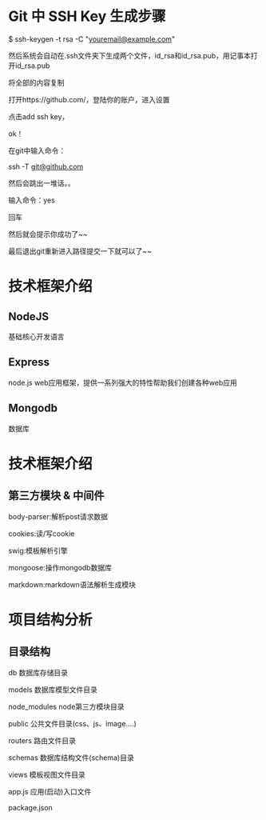 # Git 中 SSH Key 生成步骤
$ ssh-keygen -t rsa -C "youremail@example.com"

然后系统会自动在.ssh文件夹下生成两个文件，id_rsa和id_rsa.pub，用记事本打开id_rsa.pub

将全部的内容复制

打开https://github.com/，登陆你的账户，进入设置

点击add ssh key，

ok！

在git中输入命令：

ssh -T git@github.com

然后会跳出一堆话。。

输入命令：yes

回车

然后就会提示你成功了~~

最后退出git重新进入路径提交一下就可以了~~


# 技术框架介绍

## NodeJS

基础核心开发语言

## Express

node.js web应用框架，提供一系列强大的特性帮助我们创建各种web应用

## Mongodb

数据库

# 技术框架介绍

## 第三方模块 & 中间件

body-parser:解析post请求数据

cookies:读/写cookie

swig:模板解析引擎

mongoose:操作mongodb数据库

markdown:markdown语法解析生成模块

# 项目结构分析

## 目录结构

db        数据库存储目录

models   数据库模型文件目录

node_modules  node第三方模块目录

public     公共文件目录(css、js、image....)

routers     路由文件目录

schemas    数据库结构文件(schema)目录

views     模板视图文件目录

app.js    应用(启动)入口文件

package.json
